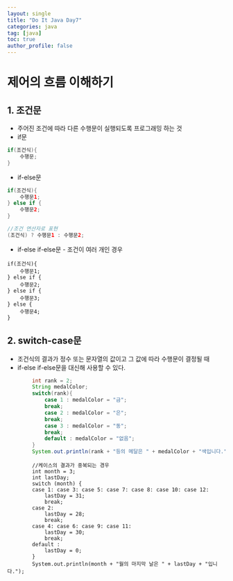 ```yaml
---
layout: single
title: "Do It Java Day7"
categories: java
tag: [java]
toc: true
author_profile: false
---
```

# 제어의 흐름 이해하기

## 1. 조건문

* 주어진 조건에 따라 다른 수행문이 실행되도록 프로그래밍 하는 것
* if문

```java
if(조건식){
	수행문;
}
```

- if-else문

```java
if(조건식){
	수행문1;
} else if {
	수행문2;
}

//조건 연산자로 표현
(조건식) ? 수행문1 : 수행문2;
```

* if-else if-else문 - 조건이 여러 개인 경우

```
if(조건식){
	수행문1;
} else if {
	수행문2;
} else if {
	수행문3;
} else {
	수행문4;
}
```



## 2. switch-case문

* 조건식의 결과가 정수 또는 문자열의 값이고 그 값에 따라 수행문이 결정될 때
* if-else if-else문을 대신해 사용할 수 있다.

```java
		int rank = 2;
		String medalColor;
		switch(rank){
			case 1 : medalColor = "금";
			break;
			case 2 : medalColor = "은";
			break;
			case 3 : medalColor = "동";
			break;
			default : medalColor = "없음";
		}
		System.out.println(rank + "등의 메달은 " + medalColor + "색입니다.");
```

```
		//케이스의 결과가 중복되는 경우
		int month = 3;
		int lastDay;
		switch (month) {
		case 1: case 3: case 5: case 7: case 8: case 10: case 12:
			lastDay = 31;
			break;
		case 2:
			lastDay = 28;
			break;
		case 4: case 6: case 9: case 11:
			lastDay = 30;
			break;
		default :
			lastDay = 0;
		}
		System.out.println(month + "월의 마지막 날은 " + lastDay + "입니다.");
```



